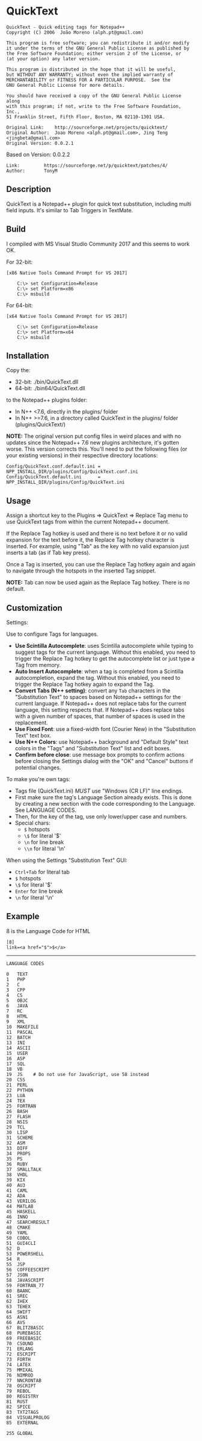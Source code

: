 ﻿# QuickText

    QuickText - Quick editing tags for Notepad++
    Copyright (C) 2006  João Moreno (alph.pt@gmail.com)

    This program is free software; you can redistribute it and/or modify
    it under the terms of the GNU General Public License as published by
    the Free Software Foundation; either version 2 of the License, or
    (at your option) any later version.

    This program is distributed in the hope that it will be useful,
    but WITHOUT ANY WARRANTY; without even the implied warranty of
    MERCHANTABILITY or FITNESS FOR A PARTICULAR PURPOSE.  See the
    GNU General Public License for more details.

    You should have received a copy of the GNU General Public License along
    with this program; if not, write to the Free Software Foundation, Inc.,
    51 Franklin Street, Fifth Floor, Boston, MA 02110-1301 USA.

    Original Link:    http://sourceforge.net/projects/quicktext/
    Original Author:  Joao Moreno <alph.pt@gmail.com>, Jing Teng <jingbeta@gmail.com>
    Original Version: 0.0.2.1

Based on Version: 0.0.2.2

    Link:         https://sourceforge.net/p/quicktext/patches/4/
    Author:       TonyM

## Description

QuickText is a Notepad++ plugin for quick text substitution, including
multi field inputs. It's similar to Tab Triggers in TextMate.

## Build

I compiled with MS Visual Studio Community 2017 and this seems to work OK.

For 32-bit:

    [x86 Native Tools Command Prompt for VS 2017]

```
    C:\> set Configuration=Release
    C:\> set Platform=x86
    C:\> msbuild
```

For 64-bit:

    [x64 Native Tools Command Prompt for VS 2017]

```
    C:\> set Configuration=Release
    C:\> set Platform=x64
    C:\> msbuild
```

## Installation

Copy the:
+ 32-bit: ./bin/QuickText.dll
+ 64-bit: ./bin64/QuickText.dll

to the Notepad++ plugins folder:
+ In N++ <7.6, directly in the plugins/ folder
+ In N++ >=7.6, in a directory called QuickText in the plugins/ folder (plugins/QuickText/)

**NOTE:**  The original version put config files in weird places and with
           no updates since the Notepad++ 7.6 new plugins architecture, it's
           gotten worse.  This version corrects this.  You'll need to put
           the following files (or your existing versions) in their 
           respective directory locations:

    Config/QuickText.conf.default.ini = NPP_INSTALL_DIR/plugins/Config/QuickText.conf.ini
    Config/QuickText.default.ini      = NPP_INSTALL_DIR/plugins/Config/QuickText.ini

## Usage

Assign a shortcut key to the Plugins => QuickText => Replace Tag menu to 
use QuickText tags from within the current Notepad++ document.

If the Replace Tag hotkey is used and there is no text before it or
no valid expansion for the text before it, the Replace Tag hotkey
character is inserted.  For example, using "Tab" as the key with
no valid expansion just inserts a tab (as if Tab key press).

Once a Tag is inserted, you can use the Replace Tag hotkey again and 
again to navigate through the hotspots in the inserted Tag snippet.

**NOTE:**  Tab can now be used again as the Replace Tag hotkey.
           There is no default.

## Customization

Settings:

Use to configure Tags for languages.
+ **Use Scintilla Autocomplete**: uses Scintilla autocomplete while typing to 
  suggest tags for the current language.  Without this enabled, you need to 
  trigger the Replace Tag hotkey to get the autocomplete list or just type 
  a Tag from memory.
+ **Auto Insert Autocomplete**: when a tag is completed from a Scintilla 
  autocompletion, expand the tag.  Without this enabled, you need to trigger 
  the Replace Tag hotkey again to expand the Tag.
+ **Convert Tabs (N++ setting)**: convert any `Tab` characters in the 
  "Substitution Text" to spaces based on Notepad++ settings for the current 
  language.  If Notepad++ does not replace tabs for the current language, this 
  setting respects that.  If Notepad++ does replace tabs with a given number 
  of spaces, that number of spaces is used in the replacement.
+ **Use Fixed Font**: use a fixed-width font (Courier New) in the 
  "Substitution Text" text box.
+ **Use N++ Colors**: use Notepad++ background and "Default Style" text colors 
  in the "Tags" and "Substitution Text" list and edit boxes.
+ **Confirm before close**: use message box prompts to confirm actions before 
  closing the Settings dialog with the "OK" and "Cancel" buttons if potential 
  changes.

To make you're own tags:

+ Tags file (QuickText.ini) *MUST* use "Windows (CR LF)" line endings.
+ First make sure the tag's Language Section already exists. This is 
  done by creating a new section with the code corresponding to the 
  Language.  See LANGUAGE CODES.
+ Then, for the key of the tag, use only lower/upper case and numbers.
+ Special chars:
  + `$` hotspots
  + `\$` for literal '$'
  + `\n` for line break
  + `\\n` for literal '\n'

When using the Settings "Substitution Text" GUI:
  + `Ctrl+Tab` for literal tab
  + `$` hotspots
  + `\$` for literal '$'
  + `Enter` for line break
  + `\n` for literal '\n'

## Example

8 is the Language Code for HTML

    [8]
    link=<a href="$">$</a>

---

```
LANGUAGE CODES

0   TEXT
1   PHP
2   C
3   CPP
4   CS
5   OBJC
6   JAVA
7   RC
8   HTML
9   XML
10  MAKEFILE
11  PASCAL
12  BATCH
13  INI
14  ASCII
15  USER
16  ASP
17  SQL
18  VB
19  JS    # Do not use for JavaScript, use 58 instead
20  CSS
21  PERL
22  PYTHON
23  LUA
24  TEX
25  FORTRAN
26  BASH
27  FLASH
28  NSIS
29  TCL
30  LISP
31  SCHEME
32  ASM
33  DIFF
34  PROPS
35  PS
36  RUBY
37  SMALLTALK
38  VHDL
39  KIX
40  AU3
41  CAML
42  ADA
43  VERILOG
44  MATLAB
45  HASKELL
46  INNO
47  SEARCHRESULT
48  CMAKE
49  YAML
50  COBOL
51  GUI4CLI
52  D
53  POWERSHELL
54  R
55  JSP
56  COFFEESCRIPT
57  JSON
58  JAVASCRIPT
59  FORTRAN_77
60  BAANC
61  SREC
62  IHEX
63  TEHEX
64  SWIFT
65  ASN1
66  AVS
67  BLITZBASIC
68  PUREBASIC
69  FREEBASIC
70  CSOUND
71  ERLANG
72  ESCRIPT
73  FORTH
74  LATEX
75  MMIXAL
76  NIMROD
77  NNCRONTAB
78  OSCRIPT
79  REBOL
80  REGISTRY
81  RUST
82  SPICE
83  TXT2TAGS
84  VISUALPROLOG
85  EXTERNAL

255 GLOBAL
```